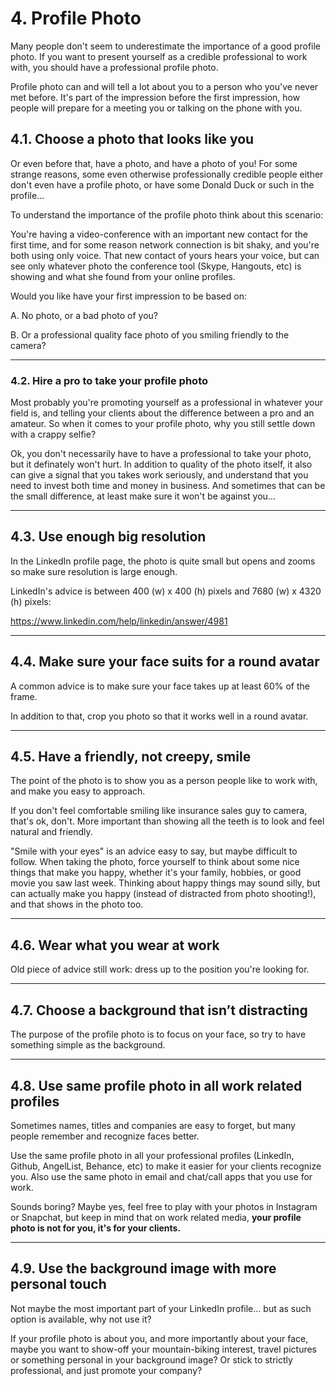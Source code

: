 # 4. Profile Photo

Many people don't seem to underestimate the importance of a good profile photo. If you want to present yourself as a credible professional to work with, you should have a professional profile photo.

Profile photo can and will tell a lot about you to a person who you've never met before. It's part of the impression before the first impression, how people will prepare for a meeting you or talking on the phone with you.

## 4.1. Choose a photo that looks like you

Or even before that, have a photo, and have a photo of you! For some strange reasons, some even otherwise professionally credible people either don't even have a profile photo, or have some Donald Duck or such in the profile...

To understand the importance of the profile photo think about this scenario:

You're having a video-conference with an important new contact for the first time, and for some reason network connection is bit shaky, and you're both using only voice. That new contact of yours hears your voice, but can see only whatever photo the conference tool (Skype, Hangouts, etc) is showing and what she found from your online profiles.

Would you like have your first impression to be based on:

A. No photo, or a bad photo of you?

B. Or a professional quality face photo of you smiling friendly to the camera?

---

### 4.2. Hire a pro to take your profile photo

Most probably you're promoting yourself as a professional in whatever your field is, and telling your clients about the difference between a pro and an amateur. So when it comes to your profile photo, why you still settle down with a crappy selfie?

Ok, you don't necessarily have to have a professional to take your photo, but it definately won't hurt. In addition to quality of the photo itself, it also can give a signal that you takes work seriously, and understand that you need to invest both time and money in business. And sometimes that can be the small difference, at least make sure it won't be against you...

---

## 4.3. Use enough big resolution

In the LinkedIn profile page, the photo is quite small but opens and zooms so make sure resolution is large enough.

LinkedIn's advice is between 400 (w) x 400 (h) pixels and 7680 (w) x 4320 (h) pixels:

https://www.linkedin.com/help/linkedin/answer/4981

---

## 4.4. Make sure your face suits for a round avatar

A common advice is to make sure your face takes up at least 60% of the frame.

In addition to that, crop you photo so that it works well in a round avatar.

---

## 4.5. Have a friendly, not creepy, smile

The point of the photo is to show you as a person people like to work with, and make you easy to approach.

If you don't feel comfortable smiling like insurance sales guy to camera, that's ok, don't. More important than showing all the teeth is to look and feel natural and friendly.

"Smile with your eyes" is an advice easy to say, but maybe difficult to follow. When taking the photo, force yourself to think about some nice things that make you happy, whether it's your family, hobbies, or good movie you saw last week. Thinking about happy things may sound silly, but can actually make you happy (instead of distracted from photo shooting!), and that shows in the photo too.

---

## 4.6. Wear what you wear at work

Old piece of advice still work: dress up to the position you're looking for.

---

## 4.7. Choose a background that isn’t distracting

The purpose of the profile photo is to focus on your face, so try to have something simple as the background.

---

## 4.8. Use same profile photo in all work related profiles

Sometimes names, titles and companies are easy to forget, but many people remember and recognize faces better.

Use the same profile photo in all your professional profiles (LinkedIn, Github, AngelList, Behance, etc) to make it easier for your clients recognize you. Also use the same photo in email and chat/call apps that you use for work.

Sounds boring? Maybe yes, feel free to play with your photos in Instagram or Snapchat, but keep in mind that on work related media, **your profile photo is not for you, it's for your clients.**

---

## 4.9. Use the background image with more personal touch

Not maybe the most important part of your LinkedIn profile... but as such option is available, why not use it?

If your profile photo is about you, and more importantly about your face, maybe you want to show-off your mountain-biking interest, travel pictures or something personal in your background image? Or stick to strictly professional, and just promote your company?

